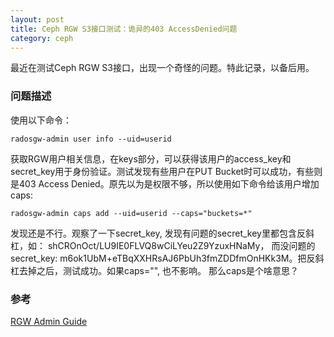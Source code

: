 ```yaml
---
layout: post
title: Ceph RGW S3接口测试：诡异的403 AccessDenied问题
category: ceph
---
```


最近在测试Ceph RGW S3接口，出现一个奇怪的问题。特此记录，以备后用。

### 问题描述
使用以下命令：
```
radosgw-admin user info --uid=userid
```
获取RGW用户相关信息，在keys部分，可以获得该用户的access_key和secret_key用于身份验证。测试发现有些用户在PUT Bucket时可以成功，有些则是403 Access Denied。原先以为是权限不够，所以使用如下命令给该用户增加caps:
```
radosgw-admin caps add --uid=userid --caps="buckets=*"
```
发现还是不行。观察了一下secret_key, 发现有问题的secret_key里都包含反斜杠，如： shCROnOct\/LU9IE0FLVQ8wCiLYeu2Z9YzuxHNaMy， 而没问题的secret_key: m6ok1UbM+eTBqXXHRsAJ6PbUh3fmZDDfmOnHKk3M。把反斜杠去掉之后，测试成功。如果caps="", 也不影响。 那么caps是个啥意思？


### 参考
[RGW Admin Guide](http://docs.ceph.com/docs/master/radosgw/admin/)

